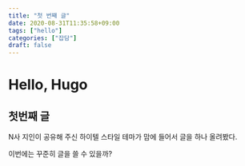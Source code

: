 ```yaml
---
title: "첫 번째 글"
date: 2020-08-31T11:35:58+09:00
tags: ["hello"]
categories: ["잡담"]
draft: false
---
```


# Hello, Hugo

## 첫번째 글

N사 지인이 공유해 주신 하이텔 스타일 테마가 맘에 들어서 글을 하나 올려봤다.

이번에는 꾸준히 글을 쓸 수 있을까?

